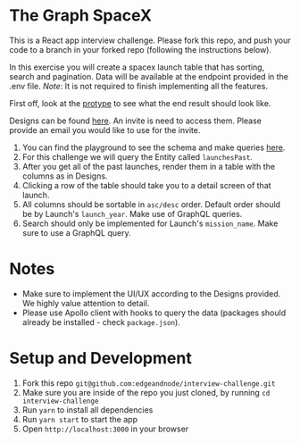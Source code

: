 # The Graph SpaceX

This is a React app interview challenge. Please fork this repo, and push your code to a branch in your forked repo (following the instructions below).

In this exercise you will create a spacex launch table that has sorting, search and pagination. Data will be available at the endpoint provided in the .env file. _Note_: It is not required to finish implementing all the features. 

First off, look at the [protype](https://xd.adobe.com/view/ce0869f5-92d2-45f6-8ac4-774275ee78e0-9b5b/?fullscreen) to see what the end result should look like.

Designs can be found [here](https://zpl.io/VqzRXd6). An invite is need to access them. Please provide an email you would like to use for the invite. 

1. You can find the playground to see the schema and make queries [here](https://api.spacex.land/graphql/).
2. For this challenge we will query the Entity called `launchesPast`.
3. After you get all of the past launches, render them in a table with the columns as in Designs.
4. Clicking a row of the table should take you to a detail screen of that launch. 
5. All columns should be sortable in `asc/desc` order. Default order should be by Launch's `launch_year`. Make use of GraphQL queries.
6. Search should only be implemented for Launch's `mission_name`. Make sure to use a GraphQL query.

# Notes

- Make sure to implement the UI/UX according to the Designs provided. We highly value attention to detail.
- Please use Apollo client with hooks to query the data (packages should already be installed - check `package.json`).

# Setup and Development

1. Fork this repo `git@github.com:edgeandnode/interview-challenge.git`
2. Make sure you are inside of the repo you just cloned, by running `cd interview-challenge`
3. Run `yarn` to install all dependencies
4. Run `yarn start` to start the app
5. Open `http://localhost:3000` in your browser
